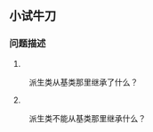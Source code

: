 ## 小试牛刀

### 问题描述

1. 

&nbsp;&nbsp;&nbsp;&nbsp;&nbsp;&nbsp;&nbsp;&nbsp;
派生类从基类那里继承了什么？

2. 

&nbsp;&nbsp;&nbsp;&nbsp;&nbsp;&nbsp;&nbsp;&nbsp;
派生类不能从基类那里继承什么？

